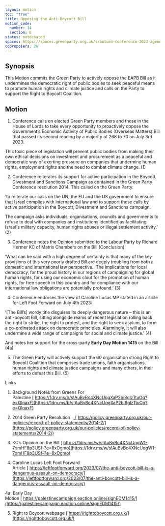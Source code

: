 ```yaml
---
layout: motion
toc: "true"
title: Opposing the Anti-Boycott Bill
motion_code:
  number: 14
  section: E
status: notdebated
spaces: https://spaces.greenparty.org.uk/s/autumn-conference-2023-agenda-forum/post/post/view?id=11158
coproposers: 26
---
```

## Synopsis

This Motion commits the Green Party to actively oppose the EAPB Bill as it undermines the democratic right of public bodies to seek peaceful means to promote human rights and climate justice and calls on the Party to support the Right to Boycott Coalition.

## Motion

1. Conference calls on elected Green Party members and those in the House of Lords to take every opportunity to proactively oppose the Government’s Economic Activity of Public Bodies (Overseas Matters) Bill that passed its second reading by a majority of 268 to 70 on July 3rd 2023.

This toxic piece of legislation will prevent public bodies from making their own ethical decisions on investment and procurement as a peaceful and democratic way of exerting pressure on companies that undermine human rights, employment rights and the need to combat climate change. (1)

2. Conference reiterates its support for active participation in the Boycott, Divestment and Sanctions Campaign as contained in the Green Party Conference resolution 2014. This called on the Green Party:

‘to reiterate our calls on the UN, the EU and the US government to ensure that Israel complies with international law and to support these calls by active participation in the Boycott, Divestment and Sanctions campaign.

The campaign asks individuals, organisations, councils and governments to refuse to deal with companies and institutions identified as facilitating Israel's military capacity, human rights abuses or illegal settlement activity.’ (2)

3. Conference notes the Opinion submitted to the Labour Party by Richard Hermer KC of Matrix Chambers on the Bill (Conclusion):

‘What can be said with a high degree of certainty is that many of the key provisions of this very poorly drafted Bill are deeply troubling from both a domestic and international law perspective.  The implications for local democracy, for the proud history in our regions of campaigning for global human rights, for using our economic clout for the promotion of human rights, for free speech in this country and for compliance with our international law obligations are potentially profound.’ (3)

4. Conference endorses the view of Caroline Lucas MP stated in an article for Left Foot Forward on July 4th 2023:

‘\[The Bill’s] wordy title disguises its deeply dangerous nature – this is an anti-boycott Bill, sitting alongside reams of recent legislation rolling back the right to strike, the right to protest, and the right to seek asylum, to form a co-ordinated attack on democratic principles. Alarmingly, it will also undermine a wide range of campaigns for social and climate justice.’ (4)

And notes her support for the cross-party **Early Day Motion 1415** on the Bill (4a)

5. The Green Party will actively support the 60 organisation strong Right to Boycott Coalition that comprises trade unions, faith organisations, human rights and climate justice campaigns and many others, in their efforts to defeat this Bill. (5)

Links

1. Background Notes from Greens For Palestine [ https://1drv.ms/b/s!AuBvBc4XNcUqgXaP2bi8glzTtuOq?e=QlqaxF](https://1drv.ms/b/s!AuBvBc4XNcUqgXaP2bi8glzTtuOq?e=QlqaxF)

2. 2014 Green Party Resolution   [ ](https://policy.greenparty.org.uk/our-policies/record-of-policy-statements/2014-2/)[ https://policy.greenparty.org.uk/our-policies/record-of-policy-statements/2014-2/](https://policy.greenparty.org.uk/our-policies/record-of-policy-statements/2014-2/)

3. KC’s Opinion on the Bill [ https://1drv.ms/w/s!AuBvBc4XNcUqgW1-7omHF8p3USf-?e=8xOgmo](https://1drv.ms/w/s!AuBvBc4XNcUqgW1-7omHF8p3USf-?e=8xOgmo)

4. Caroline Lucas Left Foot Forward Article [ https://leftfootforward.org/2023/07/the-anti-boycott-bill-is-a-dangerous-assault-on-democracy/](https://leftfootforward.org/2023/07/the-anti-boycott-bill-is-a-dangerous-assault-on-democracy/)

4a. Early Day Motion [ https://palestinecampaign.eaction.online/signEDM1415/](https://palestinecampaign.eaction.online/signEDM1415/)

5. Right to Boycott webpage [ https://righttoboycott.org.uk/](https://righttoboycott.org.uk/)
